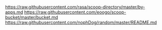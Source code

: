 https://raw.githubusercontent.com/rasa/scoop-directory/master/by-apps.md
https://raw.githubusercontent.com/eoogo/scoop-bucket/master/bucket.md
https://raw.githubusercontent.com/nophDog/random/master/README.md